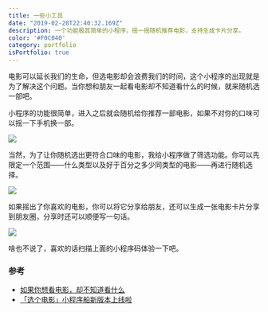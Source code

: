 ```yaml
---
title: 一些小工具
date: "2019-02-28T22:40:32.169Z"
description: 一个功能极其简单的小程序，摇一摇随机推荐电影，支持生成卡片分享。
color: '#F0C040'
category: portfolio
isPortfolio: true
---
```


电影可以延长我们的生命，但选电影却会浪费我们的时间，这个小程序的出现就是为了解决这个问题。当你想和朋友一起看电影却不知道看什么的时候，就来随机选一部吧。

小程序的功能很简单，进入之后就会随机给你推荐一部电影，如果不对你的口味可以摇一下手机换一部。

![](./movielect/overview.jpg)

当然，为了让你随机选出更符合口味的电影，我给小程序做了筛选功能。你可以先限定一个范围——什么类型以及好于百分之多少同类型的电影——再进行随机选择。

![](./movielect/filter.jpeg)

如果摇出了你喜欢的电影，你可以将它分享给朋友，还可以生成一张电影卡片分享到朋友圈，分享时还可以顺便写一句话。

![](./movielect/share.jpeg)

啥也不说了，喜欢的话扫描上面的小程序码体验一下吧。

### 参考
- [如果你想看电影，却不知道看什么](https://mp.weixin.qq.com/s/4IyqP3jat9dFDDZsnxgpOg)
- [「选个电影」小程序船新版本上线啦](https://mp.weixin.qq.com/s/J9sPbhaNtbUlBuxEKYH5Pw)